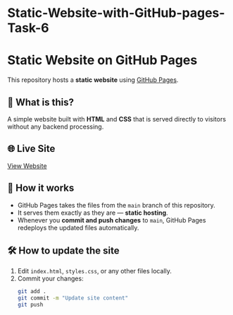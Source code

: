 # Static-Website-with-GitHub-pages-Task-6
# Static Website on GitHub Pages

This repository hosts a **static website** using [GitHub Pages](https://pages.github.com/).

## 📄 What is this?
A simple website built with **HTML** and **CSS**  that is served directly to visitors without any backend processing.

## 🌐 Live Site
[View Website](https://sandeepbikkana.github.io/Static-Website-with-GitHub-pages-Task-6/)

## 🚀 How it works
- GitHub Pages takes the files from the `main` branch of this repository.
- It serves them exactly as they are — **static hosting**.
- Whenever you **commit and push changes** to `main`, GitHub Pages redeploys the updated files automatically.

## 🛠 How to update the site
1. Edit `index.html`, `styles.css`, or any other files locally.
2. Commit your changes:
   ```bash
   git add .
   git commit -m "Update site content"
   git push
